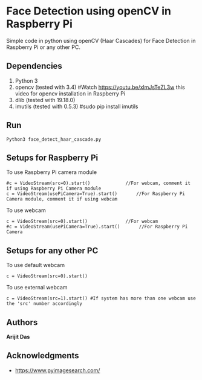 # Face Detection using openCV in Raspberry Pi

Simple code in python using openCV (Haar Cascades) for Face Detection in Raspberry Pi or any other PC.

## Dependencies

1. Python 3
2. opencv (tested with 3.4) #Watch https://youtu.be/xlmJsTeZL3w this video for opencv installation in Raspberry Pi
3. dlib	(tested with 19.18.0)
4. imutils (tested with 0.5.3) #sudo pip install imutils

## Run 

```
Python3 face_detect_haar_cascade.py
```

## Setups for Raspberry Pi

To use Raspberry Pi camera module

```
#c = VideoStream(src=0).start()         	//For webcam, comment it if using Raspberry Pi Camera module 
c = VideoStream(usePiCamera=True).start()       //For Raspberry Pi Camera module, comment it if using webcam
```

To use webcam

```
c = VideoStream(src=0).start()         		//For webcam
#c = VideoStream(usePiCamera=True).start()       //For Raspberry Pi Camera
```

## Setups for any other PC

To use default webcam
```
c = VideoStream(src=0).start()

```

To use external webcam
```
c = VideoStream(src=1).start() #If system has more than one webcam use the 'src' number accordingly

```

## Authors

**Arijit Das** 


## Acknowledgments

* https://www.pyimagesearch.com/



